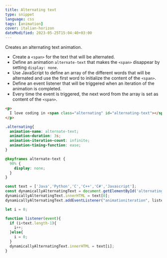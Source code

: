 ```yaml
---
title: Alternating text
type: snippet
language: css
tags: [animation]
cover: italian-horizon
dateModified: 2023-05-25T15:04:40+03:00
---
```


Creates an alternating text animation.

- Create a `<span>` for the text that will be alternated.
- Define an animation `alternate-text` that makes the `<span>` disappear by setting `display: none`.
- Use JavaScript to define an array of the different words that will be alternated and use the first word to initialize the content of the `<span>`.
- Define an event listener that will be triggered when an iteration of the animation is completed.
- Every time the event is triggered, the next word from the array is set as content of the `<span>`.

```html
<p>
  I love coding in <span class="alternating" id="alternating-text"></span>.
</p>
```

```css
.alternating{
  animation-name: alternate-text;
  animation-duration: 3s;
  animation-iteration-count: infinite;
  animation-timing-function: ease;
}

@keyframes alternate-text {
  90% {
    display: none;
  }
}
```

```js
const text = ['Java','Python','C','C++','C#','Javascript'];
const dynamicallyAlternatingText = document.getElementById('alternating-text');
dynamicallyAlternatingText.innerHTML = text[0];
dynamicallyAlternatingText.addEventListener("animationiteration", listener, false);

let i = 0;

function listener(event){
  if (i<text.length-1){
    i++;
  }else{
    i = 0;
  }
  dynamicallyAlternatingText.innerHTML = text[i];
}
```
